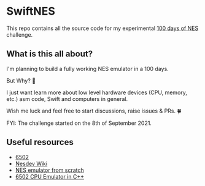 # SwiftNES

This repo contains all the source code for my experimental [100 days of NES](https://twitter.com/search?q=100daysOfNES&src=typed_query) challenge.

## What is this all about?

I'm planning to build a fully working NES emulator in a 100 days. 

But Why? 🤔 

I just want learn more about low level hardware devices (CPU, memory, etc.) asm code, Swift and computers in general.

Wish me luck and feel free to start discussions, raise issues & PRs. 🍀

FYI: The challenge started on the 8th of September 2021. 


## Useful resources

- [6502](http://www.obelisk.me.uk/6502/)
- [Nesdev Wiki](https://wiki.nesdev.com)
- [NES emulator from scratch](https://www.youtube.com/playlist?app=desktop&list=PLrOv9FMX8xJHqMvSGB_9G9nZZ_4IgteYf)
- [6502 CPU Emulator in C++](https://www.youtube.com/watch?v=qJgsuQoy9bc&list=PLLwK93hM93Z13TRzPx9JqTIn33feefl37)

